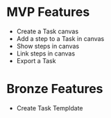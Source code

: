 # MVP Features

- Create a Task canvas
- Add a step to a Task in canvas
- Show steps in canvas
- Link steps in canvas
- Export a Task

# Bronze Features

- Create Task Templdate
